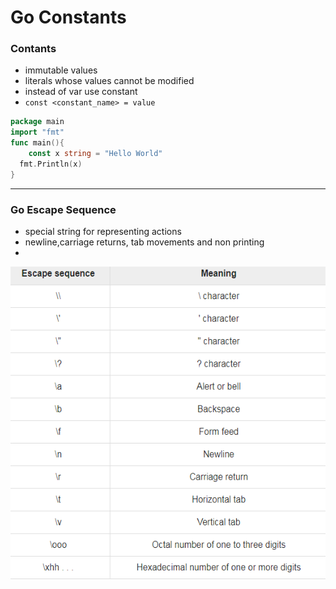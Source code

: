 # Go Constants

### Contants

- immutable values
- literals  whose values cannot be modified
- instead of var use constant
- `const <constant_name> = value`

```go
package main 
import "fmt"
func main(){
	const x string = "Hello World"
  fmt.Println(x)
}
```

---

### Go Escape Sequence

- special string for representing actions
- newline,carriage returns, tab movements and non printing
- 
<img src="./images/Untitled.png" alt="Constants in Golang"
	width="100%" height="500px%" align="left" />

---
